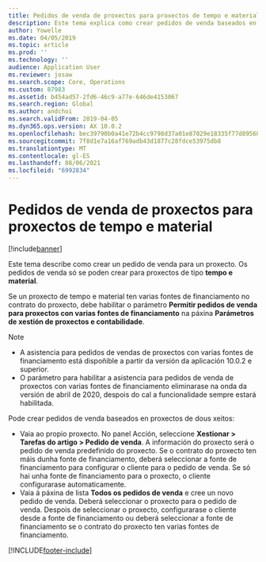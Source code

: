 ```yaml
---
title: Pedidos de venda de proxectos para proxectos de tempo e material
description: Este tema explica como crear pedidos de venda baseados en proxectos para proxectos de tempo e material.
author: Yowelle
ms.date: 04/05/2019
ms.topic: article
ms.prod: ''
ms.technology: ''
audience: Application User
ms.reviewer: josaw
ms.search.scope: Core, Operations
ms.custom: 87983
ms.assetid: b454ad57-2fd6-46c9-a77e-646de4153067
ms.search.region: Global
ms.author: andchoi
ms.search.validFrom: 2019-04-05
ms.dyn365.ops.version: AX 10.0.2
ms.openlocfilehash: bec39790b0a41e72b4cc9798d37a01e87029e18335f77d895680aafbb74fac3b
ms.sourcegitcommit: 7f8d1e7a16af769adb43d1877c28fdce53975db8
ms.translationtype: MT
ms.contentlocale: gl-ES
ms.lasthandoff: 08/06/2021
ms.locfileid: "6992834"
---
```

# <a name="project-sales-orders-for-time-and-material-projects"></a>Pedidos de venda de proxectos para proxectos de tempo e material

[!include[banner](../includes/banner.md)]

Este tema describe como crear un pedido de venda para un proxecto. Os pedidos de venda só se poden crear para proxectos de tipo **tempo e material**.

Se un proxecto de tempo e material ten varias fontes de financiamento no contrato do proxecto, debe habilitar o parámetro **Permitir pedidos de venda para proxectos con varias fontes de financiamento** na páxina **Parámetros de xestión de proxectos e contabilidade**. 

> [!NOTE]
> - A asistencia para pedidos de vendas de proxectos con varias fontes de financiamento está dispoñible a partir da versión da aplicación 10.0.2 e superior.
> - O parámetro para habilitar a asistencia para pedidos de venda de proxectos con varias fontes de financiamento eliminarase na onda da versión de abril de 2020, despois do cal a funcionalidade sempre estará habilitada.

Pode crear pedidos de venda baseados en proxectos de dous xeitos:

- Vaia ao propio proxecto. No panel Acción, seleccione **Xestionar > Tarefas do artigo > Pedido de venda**. A información do proxecto será o pedido de venda predefinido do proxecto. Se o contrato do proxecto ten máis dunha fonte de financiamento, deberá seleccionar a fonte de financiamento para configurar o cliente para o pedido de venda. Se só hai unha fonte de financiamento para o proxecto, o cliente configurarase automaticamente.
- Vaia á páxina de lista **Todos os pedidos de venda** e cree un novo pedido de venda. Deberá seleccionar o proxecto para o pedido de venda. Despois de seleccionar o proxecto, configurarase o cliente desde a fonte de financiamento ou deberá seleccionar a fonte de financiamento se o contrato do proxecto ten varias fontes de financiamento.



[!INCLUDE[footer-include](../includes/footer-banner.md)]